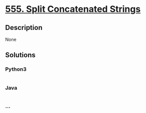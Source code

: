 # [555. Split Concatenated Strings](https://leetcode.com/problems/split-concatenated-strings)

## Description
None


## Solutions


### Python3

```python

```

### Java

```java

```

### ...
```

```
